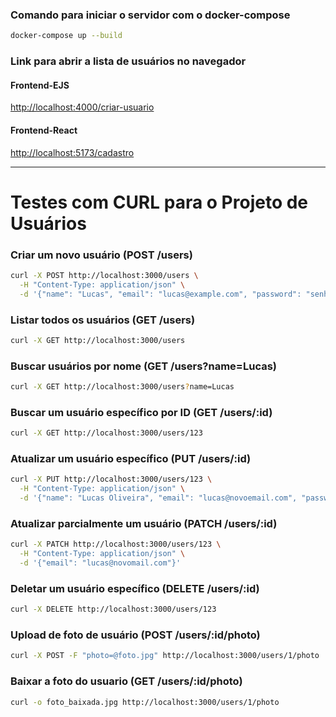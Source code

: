 ### Comando para iniciar o servidor com o docker-compose

```bash
docker-compose up --build
```

### Link para abrir a lista de usuários no navegador

#### Frontend-EJS

<http://localhost:4000/criar-usuario>

#### Frontend-React

<http://localhost:5173/cadastro>

---

# Testes com CURL para o Projeto de Usuários

### Criar um novo usuário (POST /users)

```bash
curl -X POST http://localhost:3000/users \
  -H "Content-Type: application/json" \
  -d '{"name": "Lucas", "email": "lucas@example.com", "password": "senha123"}'
```

### Listar todos os usuários (GET /users)

```bash
curl -X GET http://localhost:3000/users
```

### Buscar usuários por nome (GET /users?name=Lucas)

```bash
curl -X GET http://localhost:3000/users?name=Lucas
```

### Buscar um usuário específico por ID (GET /users/:id)

```bash
curl -X GET http://localhost:3000/users/123
```

### Atualizar um usuário específico (PUT /users/:id)

```bash
curl -X PUT http://localhost:3000/users/123 \
  -H "Content-Type: application/json" \
  -d '{"name": "Lucas Oliveira", "email": "lucas@novoemail.com", "password": "novasenha"}'
```

### Atualizar parcialmente um usuário (PATCH /users/:id)

```bash
curl -X PATCH http://localhost:3000/users/123 \
  -H "Content-Type: application/json" \
  -d '{"email": "lucas@novomail.com"}'
```

### Deletar um usuário específico (DELETE /users/:id)

```bash
curl -X DELETE http://localhost:3000/users/123
```

### Upload de foto de usuário (POST /users/:id/photo)

```bash
curl -X POST -F "photo=@foto.jpg" http://localhost:3000/users/1/photo
```

### Baixar a foto do usuario (GET /users/:id/photo)

```bash
curl -o foto_baixada.jpg http://localhost:3000/users/1/photo
```
